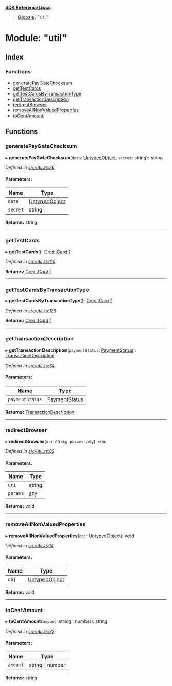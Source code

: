 **[SDK Reference Docs](../README.md)**

> [Globals](../README.md) / "util"

# Module: "util"

## Index

### Functions

- [generatePayGateChecksum](_util_.md#generatepaygatechecksum)
- [getTestCards](_util_.md#gettestcards)
- [getTestCardsByTransactionType](_util_.md#gettestcardsbytransactiontype)
- [getTransactionDescription](_util_.md#gettransactiondescription)
- [redirectBrowser](_util_.md#redirectbrowser)
- [removeAllNonValuedProperties](_util_.md#removeallnonvaluedproperties)
- [toCentAmount](_util_.md#tocentamount)

## Functions

### generatePayGateChecksum

▸ **generatePayGateChecksum**(`data`: [UntypedObject](../interfaces/_types_.untypedobject.md), `secret`: string): string

_Defined in [src/util.ts:26](https://github.com/distributhor/paygate-sdk/blob/09aaeab/src/util.ts#L26)_

#### Parameters:

| Name     | Type                                                    |
| -------- | ------------------------------------------------------- |
| `data`   | [UntypedObject](../interfaces/_types_.untypedobject.md) |
| `secret` | string                                                  |

**Returns:** string

---

### getTestCards

▸ **getTestCards**(): [CreditCard](../interfaces/_types_.creditcard.md)[]

_Defined in [src/util.ts:110](https://github.com/distributhor/paygate-sdk/blob/09aaeab/src/util.ts#L110)_

**Returns:** [CreditCard](../interfaces/_types_.creditcard.md)[]

---

### getTestCardsByTransactionType

▸ **getTestCardsByTransactionType**(): [CreditCard](../interfaces/_types_.creditcard.md)[]

_Defined in [src/util.ts:129](https://github.com/distributhor/paygate-sdk/blob/09aaeab/src/util.ts#L129)_

**Returns:** [CreditCard](../interfaces/_types_.creditcard.md)[]

---

### getTransactionDescription

▸ **getTransactionDescription**(`paymentStatus`: [PaymentStatus](../interfaces/_types_.paymentstatus.md)): [TransactionDescription](../interfaces/_types_.transactiondescription.md)

_Defined in [src/util.ts:34](https://github.com/distributhor/paygate-sdk/blob/09aaeab/src/util.ts#L34)_

#### Parameters:

| Name            | Type                                                    |
| --------------- | ------------------------------------------------------- |
| `paymentStatus` | [PaymentStatus](../interfaces/_types_.paymentstatus.md) |

**Returns:** [TransactionDescription](../interfaces/_types_.transactiondescription.md)

---

### redirectBrowser

▸ **redirectBrowser**(`uri`: string, `params`: any): void

_Defined in [src/util.ts:82](https://github.com/distributhor/paygate-sdk/blob/09aaeab/src/util.ts#L82)_

#### Parameters:

| Name     | Type   |
| -------- | ------ |
| `uri`    | string |
| `params` | any    |

**Returns:** void

---

### removeAllNonValuedProperties

▸ **removeAllNonValuedProperties**(`obj`: [UntypedObject](../interfaces/_types_.untypedobject.md)): void

_Defined in [src/util.ts:14](https://github.com/distributhor/paygate-sdk/blob/09aaeab/src/util.ts#L14)_

#### Parameters:

| Name  | Type                                                    |
| ----- | ------------------------------------------------------- |
| `obj` | [UntypedObject](../interfaces/_types_.untypedobject.md) |

**Returns:** void

---

### toCentAmount

▸ **toCentAmount**(`amount`: string \| number): string

_Defined in [src/util.ts:22](https://github.com/distributhor/paygate-sdk/blob/09aaeab/src/util.ts#L22)_

#### Parameters:

| Name     | Type             |
| -------- | ---------------- |
| `amount` | string \| number |

**Returns:** string
